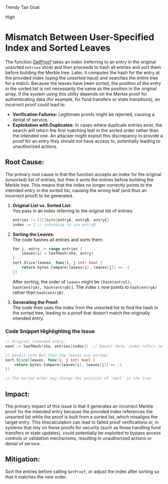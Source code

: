 Trendy Tan Goat

High

# Mismatch Between User-Specified Index and Sorted Leaves

The function [GetProof](https://github.com/sherlock-audit/2024-12-seda-protocol/blob/main/seda-chain/app/utils/merkle_proof.go#L13-L63) takes an index (referring to an entry in the original unsorted `entries` slice) and then proceeds to hash all entries and sort them before building the Merkle tree. Later, it computes the hash for the entry at the provided index (using the unsorted input) and searches the entire tree for a match. Because the leaves have been sorted, the position of the entry in the sorted list is not necessarily the same as the position in the original array.
  If the system using this utility depends on the Merkle proof for authenticating data (for example, for fund transfers or state transitions), an incorrect proof could lead to:
  - **Verification Failures:** Legitimate proofs might be rejected, causing a denial of service.
  - **Exploitation with Duplicates:** In cases where duplicate entries exist, the search will return the first matching leaf in the sorted order rather than the intended one. An attacker might exploit this discrepancy to provide a proof for an entry they should not have access to, potentially leading to unauthorized actions.

## Root Cause:
The primary root cause is that the function accepts an index for the original (unsorted) list of entries, but then it sorts the entries before building the Merkle tree. This means that the index no longer correctly points to the intended entry in the sorted list, causing the wrong leaf (and thus an incorrect proof) to be generated.

1. **Original List vs. Sorted List:**  
   You pass in an index referring to the original list of entries:
   ```go
   entries := [][]byte{entryA, entryB, entryC}
   index := 1 // intending to use entryB
   ```
2. **Sorting the Leaves:**  
   The code hashes all entries and sorts them:
   ```go
   for i, entry := range entries {
       leaves[i] = leafHash(sha, entry)
   }
   sort.Slice(leaves, func(i, j int) bool {
       return bytes.Compare(leaves[i], leaves[j]) == -1
   })
   ```
   After sorting, the order of `leaves` might be `[hash(entryC), hash(entryA), hash(entryB)]`. The index `1` now points to `hash(entryA)` rather than `hash(entryB)`.

3. **Generating the Proof:**  
   The code then uses the index from the unsorted list to find the hash in the sorted tree, leading to a proof that doesn’t match the originally intended entry.

### Code Snippet Highlighting the Issue

```go
// Original intended entry:
want := leafHash(sha, entries[index])  // @audit Here, index refers to unsorted entries.

// @audit-info But then the leaves are sorted:
sort.Slice(leaves, func(i, j int) bool {
    return bytes.Compare(leaves[i], leaves[j]) == -1
})

// The sorted order may change the position of `want` in the tree.
```
## Impact:
The primary impact of this issue is that it generates an incorrect Merkle proof for the intended entry because the provided index references the unsorted list while the proof is built from a sorted list, which misaligns the target entry. This miscalculation can lead to failed proof verifications or, in systems that rely on these proofs for security (such as those handling fund transfers or state updates), could potentially be exploited to bypass access controls or validation mechanisms, resulting in unauthorized actions or denial of service.

## Mitigation:
Sort the entries before calling `GetProof`, or adjust the index after sorting so that it matches the new order.